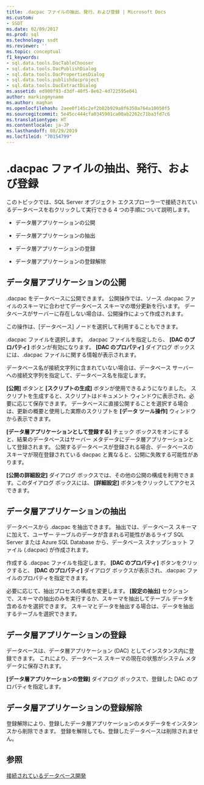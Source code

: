 ```yaml
---
title: .dacpac ファイルの抽出、発行、および登録 | Microsoft Docs
ms.custom:
- SSDT
ms.date: 02/09/2017
ms.prod: sql
ms.technology: ssdt
ms.reviewer: ''
ms.topic: conceptual
f1_keywords:
- sql.data.tools.DacTableChooser
- sql.data.tools.DacPublishDialog
- sql.data.tools.DacPropertiesDialog
- sql.data.tools.publishdacproject
- sql.data.tools.DacExtractDialog
ms.assetid: ed900f93-d3df-40f5-8e62-4d722595e041
author: markingmyname
ms.author: maghan
ms.openlocfilehash: 2aee0f145c2ef2b82b929a8f6358a764a10050f5
ms.sourcegitcommit: 5e45cc444cfa0345901ca00ab2262c71ba3fd7c6
ms.translationtype: HT
ms.contentlocale: ja-JP
ms.lasthandoff: 08/29/2019
ms.locfileid: "70154799"
---
```

# <a name="extract-publish-and-register-dacpac-files"></a>.dacpac ファイルの抽出、発行、および登録
このトピックでは、SQL Server オブジェクト エクスプローラーで接続されているデータベースを右クリックして実行できる 4 つの手順について説明します。  
  
-   データ層アプリケーションの公開  
  
-   データ層アプリケーションの抽出  
  
-   データ層アプリケーションの登録  
  
-   データ層アプリケーションの登録解除  
  
## <a name="publish-data-tier-application"></a>データ層アプリケーションの公開  
.dacpac をデータベースに公開できます。 公開操作では、ソース .dacpac ファイルのスキーマに合わせてデータベース スキーマの増分更新を行います。 データベースがサーバーに存在しない場合は、公開操作によって作成されます。  
  
この操作は、[データベース] ノードを選択して利用することもできます。  
  
.dacpac ファイルを選択します。 .dacpac ファイルを指定したら、 **[DAC のプロパティ]** ボタンが有効になります。 **[DAC のプロパティ]** ダイアログ ボックスには、.dacpac ファイルに関する情報が表示されます。  
  
データベース名が接続文字列に含まれていない場合は、データベース サーバーへの接続文字列を指定して、データベース名を指定します。  
  
**[公開]** ボタンと **[スクリプトの生成]** ボタンが使用できるようになりました。 スクリプトを生成すると、スクリプトはドキュメント ウィンドウに表示され、必要に応じて保存できます。 データベースに直接公開することを選択する場合は、更新の概要と使用した実際のスクリプトを **[データ ツール操作]** ウィンドウから表示できます。  
  
**[データ層アプリケーションとして登録する]** チェック ボックスをオンにすると、結果のデータベースはサーバー メタデータにデータ層アプリケーションとして登録されます。 公開するデータベースが登録される場合、データベースのスキーマが現在登録されている dacpac と異なると、公開に失敗する可能性があります。  
  
**[公開の詳細設定]** ダイアログ ボックスでは、その他の公開の構成を利用できます。このダイアログ ボックスには、 **[詳細設定]** ボタンをクリックしてアクセスできます。  
  
## <a name="extract-data-tier-application"></a>データ層アプリケーションの抽出  
データベースから .dacpac を抽出できます。 抽出では、データベース スキーマに加えて、ユーザー テーブルのデータが含まれる可能性があるライブ SQL Server または Azure SQL Database から、データベース スナップショット ファイル (.dacpac) が作成されます。  
  
作成する .dacpac ファイルを指定します。 **[DAC のプロパティ]** ボタンをクリックすると、 **[DAC のプロパティ]** ダイアログ ボックスが表示され、.dacpac ファイルのプロパティを指定できます。  
  
必要に応じて、抽出プロセスの構成を変更します。 **[設定の抽出]** セクションで、スキーマの抽出のみを実行するか、スキーマを抽出してテーブル データを含めるかを選択できます。 スキーマとデータを抽出する場合は、データを抽出するテーブルを選択できます。  
  
## <a name="register-data-tier-application"></a>データ層アプリケーションの登録  
データベースは、データ層アプリケーション (DAC) としてインスタンス内に登録できます。 これにより、データベース スキーマの現在の状態がシステム メタデータに保存されます。  
  
**[データ層アプリケーションの登録]** ダイアログ ボックスで、登録した DAC のプロパティを指定します。  
  
## <a name="unregister-data-tier-application"></a>データ層アプリケーションの登録解除  
登録解除により、登録したデータ層アプリケーションのメタデータをインスタンスから削除できます。 登録を解除しても、登録したデータベースは削除されません。  
  
## <a name="see-also"></a>参照  
[接続されているデータベース開発](../ssdt/connected-database-development.md)  
  
